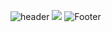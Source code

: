 ![header](https://capsule-render.vercel.app/api?type=waving&color=auto&height=70&section=header&text=TESLA&fontSize=200)
 <img src="https://img.shields.io/badge/react-yellow?style=flat-square&logo=react&logoColor=white"/>
 ![Footer](https://capsule-render.vercel.app/api?type=waving&color=auto&height=200&section=footer)
